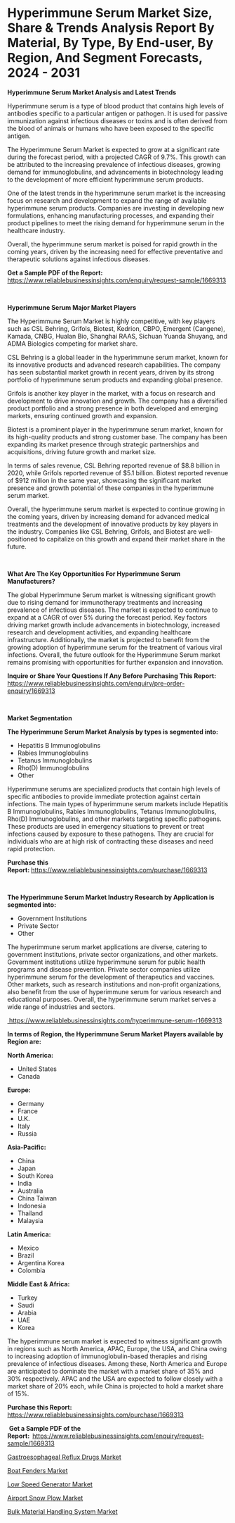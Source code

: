<p><h1>Hyperimmune Serum Market Size, Share & Trends Analysis Report By Material, By Type, By End-user, By Region, And Segment Forecasts, 2024 - 2031</h1></p><p><strong>Hyperimmune Serum Market Analysis and Latest Trends</strong></p>
<p><p>Hyperimmune serum is a type of blood product that contains high levels of antibodies specific to a particular antigen or pathogen. It is used for passive immunization against infectious diseases or toxins and is often derived from the blood of animals or humans who have been exposed to the specific antigen.</p><p>The Hyperimmune Serum Market is expected to grow at a significant rate during the forecast period, with a projected CAGR of 9.7%. This growth can be attributed to the increasing prevalence of infectious diseases, growing demand for immunoglobulins, and advancements in biotechnology leading to the development of more efficient hyperimmune serum products.</p><p>One of the latest trends in the hyperimmune serum market is the increasing focus on research and development to expand the range of available hyperimmune serum products. Companies are investing in developing new formulations, enhancing manufacturing processes, and expanding their product pipelines to meet the rising demand for hyperimmune serum in the healthcare industry.</p><p>Overall, the hyperimmune serum market is poised for rapid growth in the coming years, driven by the increasing need for effective preventative and therapeutic solutions against infectious diseases.</p></p>
<p><strong>Get a Sample PDF of the Report:&nbsp;</strong> <a href="https://www.reliablebusinessinsights.com/enquiry/request-sample/1669313">https://www.reliablebusinessinsights.com/enquiry/request-sample/1669313</a></p>
<p>&nbsp;</p>
<p><strong>Hyperimmune Serum Major Market Players</strong></p>
<p><p>The Hyperimmune Serum Market is highly competitive, with key players such as CSL Behring, Grifols, Biotest, Kedrion, CBPO, Emergent (Cangene), Kamada, CNBG, Hualan Bio, Shanghai RAAS, Sichuan Yuanda Shuyang, and ADMA Biologics competing for market share.</p><p>CSL Behring is a global leader in the hyperimmune serum market, known for its innovative products and advanced research capabilities. The company has seen substantial market growth in recent years, driven by its strong portfolio of hyperimmune serum products and expanding global presence.</p><p>Grifols is another key player in the market, with a focus on research and development to drive innovation and growth. The company has a diversified product portfolio and a strong presence in both developed and emerging markets, ensuring continued growth and expansion.</p><p>Biotest is a prominent player in the hyperimmune serum market, known for its high-quality products and strong customer base. The company has been expanding its market presence through strategic partnerships and acquisitions, driving future growth and market size.</p><p>In terms of sales revenue, CSL Behring reported revenue of $8.8 billion in 2020, while Grifols reported revenue of $5.1 billion. Biotest reported revenue of $912 million in the same year, showcasing the significant market presence and growth potential of these companies in the hyperimmune serum market.</p><p>Overall, the hyperimmune serum market is expected to continue growing in the coming years, driven by increasing demand for advanced medical treatments and the development of innovative products by key players in the industry. Companies like CSL Behring, Grifols, and Biotest are well-positioned to capitalize on this growth and expand their market share in the future.</p></p>
<p>&nbsp;</p>
<p><strong>What Are The Key Opportunities For Hyperimmune Serum Manufacturers?</strong></p>
<p><p>The global Hyperimmune Serum market is witnessing significant growth due to rising demand for immunotherapy treatments and increasing prevalence of infectious diseases. The market is expected to continue to expand at a CAGR of over 5% during the forecast period. Key factors driving market growth include advancements in biotechnology, increased research and development activities, and expanding healthcare infrastructure. Additionally, the market is projected to benefit from the growing adoption of hyperimmune serum for the treatment of various viral infections. Overall, the future outlook for the Hyperimmune Serum market remains promising with opportunities for further expansion and innovation.</p></p>
<p><strong>Inquire or Share Your Questions If Any Before Purchasing This Report:</strong> <a href="https://www.reliablebusinessinsights.com/enquiry/pre-order-enquiry/1669313">https://www.reliablebusinessinsights.com/enquiry/pre-order-enquiry/1669313</a></p>
<p>&nbsp;</p>
<p><strong>Market Segmentation</strong></p>
<p><strong>The Hyperimmune Serum Market Analysis by types is segmented into:</strong></p>
<p><ul><li>Hepatitis B Immunoglobulins</li><li>Rabies Immunoglobulins</li><li>Tetanus Immunoglobulins</li><li>Rho(D) Immunoglobulins</li><li>Other</li></ul></p>
<p><p>Hyperimmune serums are specialized products that contain high levels of specific antibodies to provide immediate protection against certain infections. The main types of hyperimmune serum markets include Hepatitis B Immunoglobulins, Rabies Immunoglobulins, Tetanus Immunoglobulins, Rho(D) Immunoglobulins, and other markets targeting specific pathogens. These products are used in emergency situations to prevent or treat infections caused by exposure to these pathogens. They are crucial for individuals who are at high risk of contracting these diseases and need rapid protection.</p></p>
<p><strong>Purchase this Report:&nbsp;</strong><a href="https://www.reliablebusinessinsights.com/purchase/1669313">https://www.reliablebusinessinsights.com/purchase/1669313</a></p>
<p>&nbsp;</p>
<p><strong>The Hyperimmune Serum Market Industry Research by Application is segmented into:</strong></p>
<p><ul><li>Government Institutions</li><li>Private Sector</li><li>Other</li></ul></p>
<p><p>The hyperimmune serum market applications are diverse, catering to government institutions, private sector organizations, and other markets. Government institutions utilize hyperimmune serum for public health programs and disease prevention. Private sector companies utilize hyperimmune serum for the development of therapeutics and vaccines. Other markets, such as research institutions and non-profit organizations, also benefit from the use of hyperimmune serum for various research and educational purposes. Overall, the hyperimmune serum market serves a wide range of industries and sectors.</p></p>
<p><a href="https://www.reliablebusinessinsights.com/hyperimmune-serum-r1669313">&nbsp;https://www.reliablebusinessinsights.com/hyperimmune-serum-r1669313</a></p>
<p><strong>In terms of Region, the Hyperimmune Serum Market Players available by Region are:</strong></p>
<p>
    <p> <strong> North America: </strong>
        <ul>
            <li>United States</li>
            <li>Canada</li>
        </ul>
        </p> 
    <p> <strong> Europe: </strong>
        <ul>
            <li>Germany</li>
            <li>France</li>
            <li>U.K.</li>
            <li>Italy</li>
            <li>Russia</li>
        </ul>
        </p> 
    <p> <strong> Asia-Pacific: </strong>
        <ul>
            <li>China</li>
            <li>Japan</li>
            <li>South Korea</li>
            <li>India</li>
            <li>Australia</li>
            <li>China Taiwan</li>
            <li>Indonesia</li>
            <li>Thailand</li>
            <li>Malaysia</li>
        </ul>
        </p> 
    <p> <strong> Latin America: </strong>
        <ul>
            <li>Mexico</li>
            <li>Brazil</li>
            <li>Argentina Korea</li>
            <li>Colombia</li>
        </ul>
        </p> 
    <p> <strong> Middle East & Africa: </strong>
        <ul>
            <li>Turkey</li>
            <li>Saudi</li>
            <li>Arabia</li>
            <li>UAE</li>
            <li>Korea</li>
        </ul>
    </p>
    </p>
<p><p>The hyperimmune serum market is expected to witness significant growth in regions such as North America, APAC, Europe, the USA, and China owing to increasing adoption of immunoglobulin-based therapies and rising prevalence of infectious diseases. Among these, North America and Europe are anticipated to dominate the market with a market share of 35% and 30% respectively. APAC and the USA are expected to follow closely with a market share of 20% each, while China is projected to hold a market share of 15%.</p></p>
<p><strong>Purchase this Report: </strong><a href="https://www.reliablebusinessinsights.com/purchase/1669313">https://www.reliablebusinessinsights.com/purchase/1669313</a></p>
<p>&nbsp;<strong>Get a Sample PDF of the Report:&nbsp;&nbsp;</strong><a href="https://www.reliablebusinessinsights.com/enquiry/request-sample/1669313">https://www.reliablebusinessinsights.com/enquiry/request-sample/1669313</a></p>
<p><strong></strong></p>
<p><p><a href="https://github.com/gikababa4/Market-Research-Report-List-1/blob/main/gastroesophageal-reflux-drugs-market.md">Gastroesophageal Reflux Drugs Market</a></p><p><a href="https://medium.com/@brayannolanii/boat-fenders-market-a-global-and-regional-analysis-focus-on-end-user-product-and-region-121d345e3822">Boat Fenders Market</a></p><p><a href="https://medium.com/@aureliarice/global-low-speed-generator-market-focus-on-application-end-use-industry-type-equipment-and-5fd8688390be">Low Speed Generator Market</a></p><p><a href="https://medium.com/@cpierre31945/global-airport-snow-plow-market-focus-on-application-end-use-industry-type-equipment-and-88d5bab87955">Airport Snow Plow Market</a></p><p><a href="https://medium.com/@zayunoz657456/deep-dive-into-the-bulk-material-handling-system-market-itstrends-market-segmentation-and-f301912bdcfe">Bulk Material Handling System Market</a></p></p>
